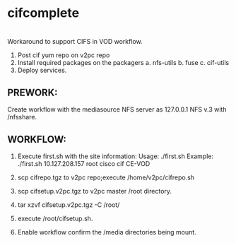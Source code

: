 # cifcomplete
#
#

Workaround to support CIFS in VOD workflow.
1. Post cif yum repo on v2pc repo
2. Install required packages on the packagers
   a. nfs-utils
   b. fuse
   c. cif-utils
3. Deploy services.

PREWORK:
-----
 Create workflow with the mediasource NFS server as 127.0.0.1 NFS v.3 with /nfsshare.

WORKFLOW:
--------
1. Execute first.sh with the site information:
   Usage: ./first.sh <cif server> <user> <password> <cif directory> <VOD MCE name>
Example: ./first.sh 10.127.208.157 root cisco cif CE-VOD

2. scp cifrepo.tgz to v2pc repo;execute /home/v2pc/cifrepo.sh
3. scp cifsetup.v2pc.tgz to v2pc master /root directory.
4. tar xzvf cifsetup.v2pc.tgz -C /root/
3. execute /root/cifsetup.sh.
4. Enable workflow confirm the /media directories being mount.
